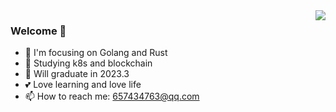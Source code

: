 

<img align="right" src="https://github-readme-stats.vercel.app/api?username=LwwL-123" />


### Welcome 👋

- 🔨 I'm focusing on Golang and Rust
- 🔭 Studying k8s and blockchain
- 🎒 Will graduate in 2023.3
- 💕 Love learning and love life
- 📫 How to reach me: 657434763@qq.com
